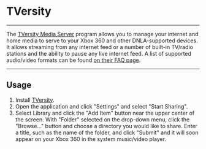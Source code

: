 # TVersity

------

The [TVersity Media Server](http://tversity.com/download/) program allows you to manage your internet and home media to serve to  your Xbox 360 and other DNLA-supported devices. It allows streaming from any internet feed or a number of built-in TV/radio stations and the  ability to pause any live internet feed. A list of supported audio/video formats can be found [on their FAQ page](http://tversity.com/support/faq/).

------

## Usage

1. Install [TVersity](http://tversity.com/download/). 
2. Open the application and click "Settings" and select "Start Sharing".
3. Select Library and click the "Add Item" button near the upper  center of the screen. With "Folder" selected on the drop-down menu,  click the "Browse..." button and choose a directory you would like to  share. Enter a title, such as the name of the folder, and click "Submit" and it will soon appear on your Xbox 360 in the system music/video  player.